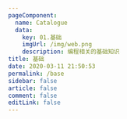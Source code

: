 ```yaml
---
pageComponent: 
  name: Catalogue
  data: 
    key: 01.基础
    imgUrl: /img/web.png
    description: 编程相关的基础知识
title: 基础
date: 2020-03-11 21:50:53
permalink: /base
sidebar: false
article: false
comment: false
editLink: false
---
```


